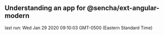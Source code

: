 ## Understanding an app for @sencha/ext-angular-modern

last run: Wed Jan 29 2020 09:10:03 GMT-0500 (Eastern Standard Time)
